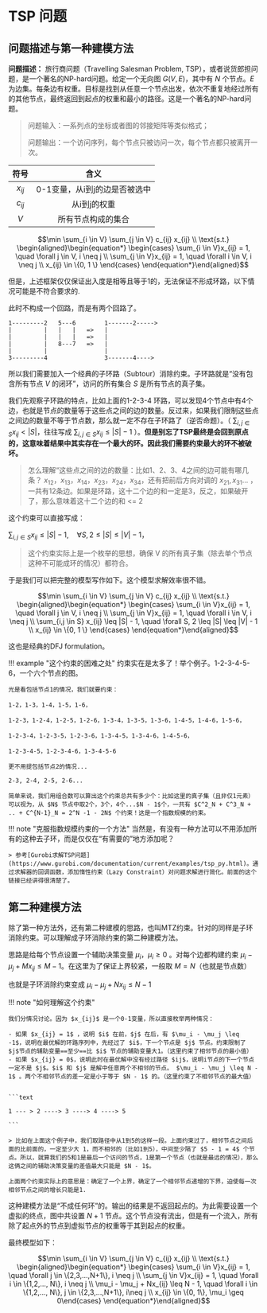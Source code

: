 # TSP 问题


## 问题描述与第一种建模方法

**问题描述：** 旅行商问题（Travelling Salesman Problem, TSP），或者说货郎担问题，是一个著名的NP-hard问题。给定一个无向图 $G(V,E)$，其中有 $N$ 个节点。$E$ 为边集。每条边有权重。目标是找到从任意一个节点出发，依次不重复地经过所有的其他节点，最终返回到起点的权重和最小的路径。这是一个著名的NP-hard问题。

> 问题输入：一系列点的坐标或者图的邻接矩阵等类似格式；
>
> 问题输出：一个访问序列，每个节点只被访问一次，每个节点都只被离开一次。

|   符号   |             含义              |
| :------: | :---------------------------: |
| $x_{ij}$ | 0-1变量，从i到j的边是否被选中 |
| $c_{ij}$ |         从i到j的权重          |
|   $V$    |      所有节点构成的集合       |

$$\min \sum_{i \in V} \sum_{j \in V} c_{ij} x_{ij} \\
\text{s.t.} \begin{aligned}\begin{equation*}
\begin{cases}
\sum_{i \in V}x_{ij} = 1, \quad \forall j \in V, i \neq j \\ 
\sum_{j \in V}x_{ij} = 1, \quad \forall i \in V, i \neq j \\ 
x_{ij} \in \{0, 1 \}
\end{cases}
\end{equation*}\end{aligned}$$

但是，上述框架仅仅保证出入度是相等且等于1的，无法保证不形成环路，以下情况可能是不符合要求的.

此时不构成一个回路，而是有两个回路了。

```
1---------2   5---6        1-------2----->
|         |   |   |   =>   |
|         |   |   |   =>   |
|         |   8---7   =>   |
|         |                |
3---------4                3-------4---->
```

所以我们需要加入一个经典的子环路（Subtour）消除约束。子环路就是“没有包含所有节点 $V$ 的闭环”，访问的所有集合 $S$ 是所有节点的真子集。

我们先观察子环路的特点，比如上面的1-2-3-4 环路，可以发现4个节点中有4个边，也就是节点的数量等于这些点之间的边的数量。反过来，如果我们限制这些点之间边的数量不等于节点数，那么就一定不存在子环路了（逆否命题）。（ $\sum_{i,j \in S} x_{ij} < |S|$，往往写成 $\sum_{i,j \in S} x_{ij} \leq |S| - 1$ ）。**但是别忘了TSP最终是会回到原点的，这意味着结果中其实存在一个最大的环。因此我们需要约束最大的环不被破坏。**

> 怎么理解“这些点之间的边的数量：比如1、2、3、4之间的边可能有哪几条？ $x_{12} ，x_{13}， x_{14} ，x_{23} ，x_{24}， x_{34}$，还有把前后方向对调的 $x_{21}, x_{31} ...$ ，一共有12条边。如果是环路，这十二个边的和一定是3，反之，如果破开了，那么意味着这十二个边的和 <= 2

这个约束可以直接写成：

$\sum_{i,j \in S} x_{ij} \leq |S| - 1, \quad \forall S, 2 \leq |S| \leq |V| - 1$，

> 这个约束实际上是一个枚举的思想，确保 V 的所有真子集（除去单个节点这种不可能成环的情况）都符合。
>

于是我们可以把完整的模型写作如下。这个模型求解效率很不错。

$$\min \sum_{i \in V} \sum_{j \in V} c_{ij} x_{ij} \\
\text{s.t.} \begin{aligned}\begin{equation*}
\begin{cases}
\sum_{i \in V}x_{ij} = 1, \quad \forall j \in V, i \neq j \\ 
\sum_{j \in V}x_{ij} = 1, \quad \forall i \in V, i \neq j \\ 
\sum_{i,j \in S} x_{ij} \leq |S| - 1, \quad \forall S, 2 \leq |S| \leq |V| - 1 \\
x_{ij} \in \{0, 1 \}
\end{cases}
\end{equation*}\end{aligned}$$

这也是经典的DFJ formulation。

!!! example "这个约束的困难之处"
    约束实在是太多了！举个例子。1-2-3-4-5-6，一个六个节点的图。

    光是看包括节点1的情况，我们就要约束：

    1-2，1-3，1-4，1-5，1-6，
    
    1-2-3，1-2-4，1-2-5，1-2-6，1-3-4，1-3-5，1-3-6，1-4-5，1-4-6，1-5-6，
    
    1-2-3-4，1-2-3-5，1-2-3-6，1-3-4-5，1-3-4-6，1-4-5-6，

    1-2-3-4-5，1-2-3-4-6，1-3-4-5-6

    更不用提包括节点2的情况...

    2-3, 2-4, 2-5, 2-6...

    简单来说，我们用组合数可以算出这个约束总共有多少个：比如这里的真子集（且非仅1元素）可以视为，从 $N$ 节点中取2个，3个，4个...$N - 1$个，一共有 $C^2_N + C^3_N + .. + C^{N-1}_N = 2^N -1 - 2N$ 个约束！这是一个指数规模的约束。

!!! note "克服指数规模约束的一个方法"
    当然是，有没有一种方法可以不用添加所有的这种去子环，而是仅仅在“有需要的”地方添加呢？

    > 参考[Gurobi求解TSP问题](https://www.gurobi.com/documentation/current/examples/tsp_py.html)。通过求解器的回调函数，添加惰性约束（Lazy Constraint）对问题求解进行简化。前面的这个链接已经讲得很清楚了。

## 第二种建模方法

除了第一种方法外，还有第二种建模的思路，也叫MTZ约束。针对的同样是子环消除约束。可以理解成子环消除约束的第二种建模方法。

思路是给每个节点设置一个辅助决策变量 $\mu_i， \mu_i \geq 0$ 。对每个边都构建约束 $\mu_i - \mu_j + Mx_{ij} \leq M - 1$。在这里为了保证上界较紧，一般取 $M = N$（也就是节点数）

也就是子环消除约束变成 $\mu_i - \mu_j + N x_{ij} \leq N - 1$ 

!!! note "如何理解这个约束"

    我们分情况讨论。因为 $x_{ij}$ 是一个0-1变量，所以直接枚举两种情况：
    
    - 如果 $x_{ij} = 1$ ，说明 $i$ 在前，$j$ 在后，有 $\mu_i - \mu_j \leq -1$，说明在最优解的环路序列中，先经过了 $i$，下一个节点是 $j$ 节点。约束限制了 $j$节点的辅助变量==至少==比 $i$ 节点的辅助变量大1。（这里约束了相邻节点的最小值）
    - 如果 $x_{ij} = 0$，说明此时在最优解中没有经过路径 $ij$，说明i节点的下一个节点一定不是 $j$。$i$ 和 $j$ 是解中任意两个不相邻的节点。 $\mu_i - \mu_j \leq N - 1$ 。两个不相邻节点的差一定是小于等于 $N - 1$ 的。（这里约束了不相邻节点的最大值）


    ```text

    1 --- > 2 ----> 3 ----> 4 ----> 5

    ```

    > 比如在上面这个例子中，我们取路径中从1到5的这样一段。上面约束过了，相邻节点之间后面的比前面的，一定至少大 1，而不相邻的（比如1到5），中间至少隔了 $5 - 1 = 4$ 个节点。所以，就算我们的5和1是最后一个访问的节点，1是第一个节点（也就是最远的情况），那么这俩之间的辅助决策变量的差值最大只能是 $N - 1$。

    上面两个约束实际上的意思是：确定了一个上界，确定了一个相邻节点递增的下界，迫使每一次相邻节点之间的增长只能是1.

这种建模方法是“不成任何环”的。输出的结果是不返回起点的。为此需要设置一个虚拟的终点，图中共设置 $N+1$ 节点。这个节点没有流出，但是有一个流入，所有除了起点外的节点到虚拟节点的权重等于其到起点的权重。

最终模型如下：


$$\min \sum_{i \in V} \sum_{j \in V} c_{ij} x_{ij} \\
\text{s.t.} \begin{aligned}\begin{equation*}
\begin{cases}
\sum_{i \in V}x_{ij} = 1, \quad \forall j \in \{2,3,...,N+1\}, i \neq j \\ 
\sum_{j \in V}x_{ij} = 1, \quad \forall i \in \{1,2,..., N\}, i \neq j \\ 
\mu_i - \mu_j + Nx_{ij} \leq N - 1, \quad \forall i \in \{1,2,..., N\}, j \in \{2,3,...,N+1\}, i\neq j \\
x_{ij} \in \{0, 1\}, \mu_i \geq 0\end{cases}
\end{equation*}\end{aligned}$$
